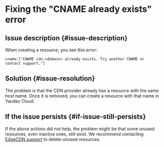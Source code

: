 # Fixing the "CNAME already exists" error



## Issue description {#issue-description}

When creating a resource, you see this error:
```
cname:["CNAME cdn.<domain> already exists. Try another CNAME or contact support."]
```

## Solution {#issue-resolution}

The problem is that the CDN provider already has a resource with the same host name. Once it is removed, you can create a resource with that name in Yandex Cloud.

## If the issue persists {#if-issue-still-persists}

If the above actions did not help, the problem might be that some unused resources, even inactive ones, still exist. We recommend contacting [EdgeCDN support](https://edgecenter.ru) to delete unused resources.
